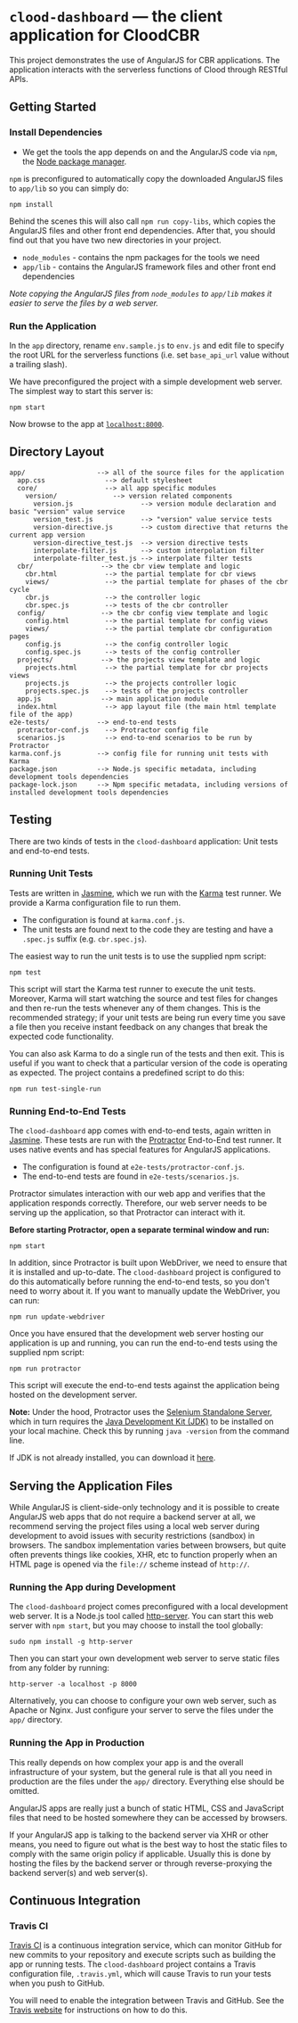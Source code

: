# `clood-dashboard` — the client application for CloodCBR

This project demonstrates the use of AngularJS for CBR applications. The application interacts with the serverless functions of Clood through RESTful APIs.


## Getting Started

### Install Dependencies

* We get the tools the app depends on and the AngularJS code via `npm`, the [Node package manager][npm].

`npm` is preconfigured to automatically copy the downloaded AngularJS files to `app/lib` so you can simply do:

```
npm install
```

Behind the scenes this will also call `npm run copy-libs`, which copies the AngularJS files and other front end dependencies. After that, you should find out that you have two new directories in your project.

* `node_modules` - contains the npm packages for the tools we need
* `app/lib` - contains the AngularJS framework files and other front end dependencies

*Note copying the AngularJS files from `node_modules` to `app/lib` makes it easier to serve the files by a web server.*

### Run the Application

In the `app` directory, rename `env.sample.js` to `env.js` and edit file to specify the root URL for the serverless functions (i.e. set `base_api_url` value without a trailing slash).

We have preconfigured the project with a simple development web server. The simplest way to start this server is:

```
npm start
```

Now browse to the app at [`localhost:8000`][local-app-url].


## Directory Layout

```
app/                  --> all of the source files for the application
  app.css               --> default stylesheet
  core/                 --> all app specific modules
    version/              --> version related components
      version.js                 --> version module declaration and basic "version" value service
      version_test.js            --> "version" value service tests
      version-directive.js       --> custom directive that returns the current app version
      version-directive_test.js  --> version directive tests
      interpolate-filter.js      --> custom interpolation filter
      interpolate-filter_test.js --> interpolate filter tests
  cbr/                 --> the cbr view template and logic
    cbr.html            --> the partial template for cbr views
    views/              --> the partial template for phases of the cbr cycle
    cbr.js              --> the controller logic
    cbr.spec.js         --> tests of the cbr controller
  config/              --> the cbr config view template and logic
    config.html         --> the partial template for config views
    views/              --> the partial template cbr configuration pages
    config.js           --> the config controller logic
    config.spec.js      --> tests of the config controller
  projects/            --> the projects view template and logic
    projects.html       --> the partial template for cbr projects views
    projects.js         --> the projects controller logic
    projects.spec.js    --> tests of the projects controller
  app.js               --> main application module
  index.html            --> app layout file (the main html template file of the app)
e2e-tests/            --> end-to-end tests
  protractor-conf.js    --> Protractor config file
  scenarios.js          --> end-to-end scenarios to be run by Protractor
karma.conf.js         --> config file for running unit tests with Karma
package.json          --> Node.js specific metadata, including development tools dependencies
package-lock.json     --> Npm specific metadata, including versions of installed development tools dependencies
```


## Testing

There are two kinds of tests in the `clood-dashboard` application: Unit tests and end-to-end tests.

### Running Unit Tests

Tests are written in [Jasmine][jasmine], which we run with the [Karma][karma] test runner. We provide a Karma configuration file to run them.

* The configuration is found at `karma.conf.js`.
* The unit tests are found next to the code they are testing and have a `.spec.js` suffix (e.g. `cbr.spec.js`).

The easiest way to run the unit tests is to use the supplied npm script:

```
npm test
```

This script will start the Karma test runner to execute the unit tests. Moreover, Karma will start watching the source and test files for changes and then re-run the tests whenever any of them changes. This is the recommended strategy; if your unit tests are being run every time you save a file then you receive instant feedback on any changes that break the expected code functionality.

You can also ask Karma to do a single run of the tests and then exit. This is useful if you want to check that a particular version of the code is operating as expected. The project contains a predefined script to do this:

```
npm run test-single-run
```


<a name="e2e-testing"></a>
### Running End-to-End Tests

The `clood-dashboard` app comes with end-to-end tests, again written in [Jasmine][jasmine]. These tests are run with the [Protractor][protractor] End-to-End test runner. It uses native events and has special features for AngularJS applications.

* The configuration is found at `e2e-tests/protractor-conf.js`.
* The end-to-end tests are found in `e2e-tests/scenarios.js`.

Protractor simulates interaction with our web app and verifies that the application responds correctly. Therefore, our web server needs to be serving up the application, so that Protractor can interact with it.

**Before starting Protractor, open a separate terminal window and run:**

```
npm start
```

In addition, since Protractor is built upon WebDriver, we need to ensure that it is installed and up-to-date. The `clood-dashboard` project is configured to do this automatically before running the end-to-end tests, so you don't need to worry about it. If you want to manually update the WebDriver, you can run:

```
npm run update-webdriver
```

Once you have ensured that the development web server hosting our application is up and running, you can run the end-to-end tests using the supplied npm script:

```
npm run protractor
```

This script will execute the end-to-end tests against the application being hosted on the development server.

**Note:**
Under the hood, Protractor uses the [Selenium Standalone Server][selenium], which in turn requires the [Java Development Kit (JDK)][jdk] to be installed on your local machine. Check this by running `java -version` from the command line.

If JDK is not already installed, you can download it [here][jdk-download].



## Serving the Application Files

While AngularJS is client-side-only technology and it is possible to create AngularJS web apps that do not require a backend server at all, we  recommend serving the project files using a local web server during development to avoid issues with security restrictions (sandbox) in browsers. The sandbox implementation varies between browsers, but quite often prevents things like cookies, XHR, etc to function properly when an HTML page is opened via the `file://` scheme instead of `http://`.

### Running the App during Development

The `clood-dashboard` project comes preconfigured with a local development web server. It is a Node.js tool called [http-server][http-server]. You can start this web server with `npm start`, but you may choose to install the tool globally:

```
sudo npm install -g http-server
```

Then you can start your own development web server to serve static files from any folder by running:

```
http-server -a localhost -p 8000
```

Alternatively, you can choose to configure your own web server, such as Apache or Nginx. Just configure your server to serve the files under the `app/` directory.

### Running the App in Production

This really depends on how complex your app is and the overall infrastructure of your system, but the general rule is that all you need in production are the files under the `app/` directory.
Everything else should be omitted.

AngularJS apps are really just a bunch of static HTML, CSS and JavaScript files that need to be hosted somewhere they can be accessed by browsers.

If your AngularJS app is talking to the backend server via XHR or other means, you need to figure out what is the best way to host the static files to comply with the same origin policy if applicable. Usually this is done by hosting the files by the backend server or through reverse-proxying the backend server(s) and web server(s).


## Continuous Integration

### Travis CI

[Travis CI][travis] is a continuous integration service, which can monitor GitHub for new commits to your repository and execute scripts such as building the app or running tests. The `clood-dashboard` project contains a Travis configuration file, `.travis.yml`, which will cause Travis to run your tests when you push to GitHub.

You will need to enable the integration between Travis and GitHub. See the
[Travis website][travis-docs] for instructions on how to do this.



[angularjs]: https://angularjs.org/
[git]: https://git-scm.com/
[http-server]: https://github.com/indexzero/http-server
[jasmine]: https://jasmine.github.io/
[jdk]: https://wikipedia.org/wiki/Java_Development_Kit
[jdk-download]: http://www.oracle.com/technetwork/java/javase/downloads
[karma]: https://karma-runner.github.io/
[local-app-url]: http://localhost:8000
[node]: https://nodejs.org/
[npm]: https://www.npmjs.org/
[protractor]: http://www.protractortest.org/
[selenium]: http://docs.seleniumhq.org/
[travis]: https://travis-ci.org/
[travis-docs]: https://docs.travis-ci.com/user/getting-started
